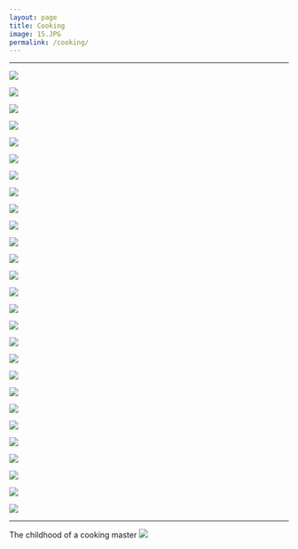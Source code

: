 ```yaml
---
layout: page
title: Cooking
image: 15.JPG
permalink: /cooking/
---
```


****


![]({{site.baseurl}}/img/Cooking/C0.jpg)

![]({{site.baseurl}}/img/Cooking/C1.jpg)

![]({{site.baseurl}}/img/Cooking/C2.jpg)

![]({{site.baseurl}}/img/Cooking/C3.jpg)

![]({{site.baseurl}}/img/Cooking/C4.jpg)

![]({{site.baseurl}}/img/Cooking/C5.jpg)

![]({{site.baseurl}}/img/Cooking/C6.jpg)

![]({{site.baseurl}}/img/Cooking/C7.jpg)

![]({{site.baseurl}}/img/Cooking/C8.jpg)

![]({{site.baseurl}}/img/Cooking/C9.jpg)

![]({{site.baseurl}}/img/Cooking/C10.jpg)

![]({{site.baseurl}}/img/Cooking/C11.jpg)

![]({{site.baseurl}}/img/Cooking/C12.jpg)

![]({{site.baseurl}}/img/Cooking/C13.jpg)

![]({{site.baseurl}}/img/Cooking/C14.jpg)

![]({{site.baseurl}}/img/Cooking/C15.jpg)

![]({{site.baseurl}}/img/Cooking/C16.jpg)

![]({{site.baseurl}}/img/Cooking/C17.jpg)

![]({{site.baseurl}}/img/Cooking/C18.jpg)

![]({{site.baseurl}}/img/Cooking/C19.jpg)

![]({{site.baseurl}}/img/Cooking/C20.jpg)

![]({{site.baseurl}}/img/Cooking/C21.jpg)

![]({{site.baseurl}}/img/Cooking/C22.jpg)

![]({{site.baseurl}}/img/Cooking/C23.jpg)

![]({{site.baseurl}}/img/Cooking/C24.jpg)

![]({{site.baseurl}}/img/Cooking/C25.jpg)

![]({{site.baseurl}}/img/Cooking/C26.jpg)



****

The childhood of a cooking master 
![]({{site.baseurl}}/img/Childhood01.JPG)

